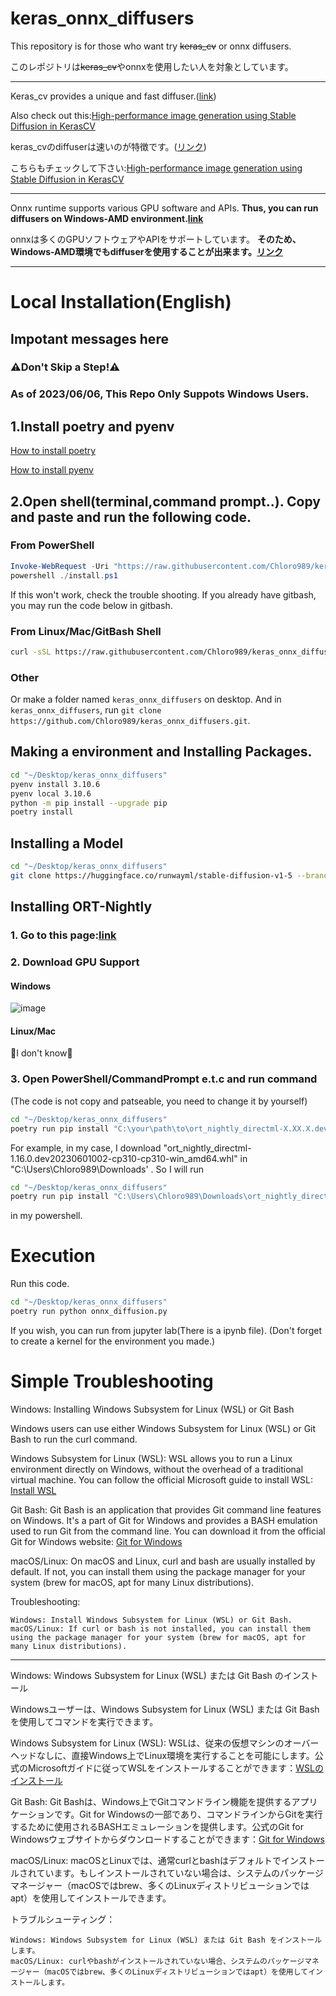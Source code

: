 # keras_onnx_diffusers

This repository is for those who want try ~~keras_cv~~ or onnx diffusers.

このレポジトリは~~keras_cv~~やonnxを使用したい人を対象としています。

---


Keras_cv provides a unique and fast diffuser.([link](https://keras.io/keras_cv/))

Also check out this:[High-performance image generation using Stable Diffusion in KerasCV](https://keras.io/guides/keras_cv/generate_images_with_stable_diffusion/)

keras_cvのdiffuserは速いのが特徴です。([リンク](https://keras.io/keras_cv/))

こちらもチェックして下さい:[High-performance image generation using Stable Diffusion in KerasCV](https://keras.io/guides/keras_cv/generate_images_with_stable_diffusion/)

---

Onnx runtime supports various GPU software and APIs.
**Thus, you can run diffusers on Windows-AMD environment.[link](https://onnxruntime.ai/)**

onnxは多くのGPUソフトウェアやAPIをサポートしています。
**そのため、Windows-AMD環境でもdiffuserを使用することが出来ます。[リンク](https://onnxruntime.ai/)**

---

# Local Installation(English)

## **Impotant messages here**

### **⚠️Don't Skip a Step!⚠️**

### **As of 2023/06/06, This Repo Only Suppots Windows Users.**

## 1.Install poetry and pyenv

[How to install poetry](https://python-poetry.org/docs/#installation)

[How to install pyenv](https://github.com/pyenv/pyenv#installation)

## 2.Open shell(terminal,command prompt..). Copy and paste and run the following code.

### From PowerShell

```powershell
Invoke-WebRequest -Uri "https://raw.githubusercontent.com/Chloro989/keras_onnx_diffusers/master/install.sh" -OutFile "install.ps1"
powershell ./install.ps1

```
If this won't work, check the trouble shooting.
If you already have gitbash, you may run the code below in gitbash.

### From Linux/Mac/GitBash Shell 

```bash
curl -sSL https://raw.githubusercontent.com/Chloro989/keras_onnx_diffusers/master/install.sh | bash
```

### Other

Or make a folder named `keras_onnx_diffusers` on desktop.
And in `keras_onnx_diffusers`, run `git clone https://github.com/Chloro989/keras_onnx_diffusers.git`.

## Making a environment and Installing Packages.

```bash
cd "~/Desktop/keras_onnx_diffusers"
pyenv install 3.10.6
pyenv local 3.10.6
python -m pip install --upgrade pip
poetry install
```

## Installing a Model

```bash
cd "~/Desktop/keras_onnx_diffusers"
git clone https://huggingface.co/runwayml/stable-diffusion-v1-5 --branch onnx --single-branch model/stable_diffusion_onnx
```
## Installing ORT-Nightly

### 1. Go to this page:[link](https://aiinfra.visualstudio.com/PublicPackages/_artifacts/feed/ORT-Nightly/PyPI/ort-nightly-directml/overview/1.16.0.dev20230601002)

### 2. Download GPU Support

#### Windows

![image](https://github.com/Chloro989/keras_onnx_diffusers/assets/84625053/3c50d55e-92ce-4acf-b289-06ec715f7542)

#### Linux/Mac

🚧I don't know🚧

### 3. Open PowerShell/CommandPrompt e.t.c and run command

(The code is not copy and patseable, you need to change it by yourself)

```bash
cd "~/Desktop/keras_onnx_diffusers"
poetry run pip install "C:\your\path\to\ort_nightly_directml-X.XX.X.devSOMEKINDOFDATE-cp310-cp310-win_amd64.whl" --force-reinstall
```

For example, in my case, I download "ort_nightly_directml-1.16.0.dev20230601002-cp310-cp310-win_amd64.whl" in "C:\Users\Chloro989\Downloads' . So I will run 

```bash
cd "~/Desktop/keras_onnx_diffusers"
poetry run pip install "C:\Users\Chloro989\Downloads\ort_nightly_directml-1.16.0.dev20230601002-cp310-cp310-win_amd64.whl" --force-reinstall
```

in my powershell.

# Execution

Run this code.

```bash
cd "~/Desktop/keras_onnx_diffusers"
poetry run python onnx_diffusion.py
```
If you wish, you can run from jupyter lab(There is a ipynb file).
(Don't forget to create a kernel for the environment you made.)

# Simple Troubleshooting

Windows: Installing Windows Subsystem for Linux (WSL) or Git Bash

Windows users can use either Windows Subsystem for Linux (WSL) or Git Bash to run the curl command.

Windows Subsystem for Linux (WSL): WSL allows you to run a Linux environment directly on Windows, without the overhead of a traditional virtual machine. You can follow the official Microsoft guide to install WSL: [Install WSL](https://learn.microsoft.com/en-us/windows/wsl/install)

Git Bash: Git Bash is an application that provides Git command line features on Windows. It's a part of Git for Windows and provides a BASH emulation used to run Git from the command line. You can download it from the official Git for Windows website: [Git for Windows](https://gitforwindows.org/)

macOS/Linux: On macOS and Linux, curl and bash are usually installed by default. If not, you can install them using the package manager for your system (brew for macOS, apt for many Linux distributions).

Troubleshooting:

    Windows: Install Windows Subsystem for Linux (WSL) or Git Bash.
    macOS/Linux: If curl or bash is not installed, you can install them using the package manager for your system (brew for macOS, apt for many Linux distributions).
    
---

Windows: Windows Subsystem for Linux (WSL) または Git Bash のインストール

Windowsユーザーは、Windows Subsystem for Linux (WSL) または Git Bash を使用してコマンドを実行できます。

Windows Subsystem for Linux (WSL): WSLは、従来の仮想マシンのオーバーヘッドなしに、直接Windows上でLinux環境を実行することを可能にします。公式のMicrosoftガイドに従ってWSLをインストールすることができます：[WSLのインストール](https://learn.microsoft.com/en-us/windows/wsl/install)

Git Bash: Git Bashは、Windows上でGitコマンドライン機能を提供するアプリケーションです。Git for Windowsの一部であり、コマンドラインからGitを実行するために使用されるBASHエミュレーションを提供します。公式のGit for Windowsウェブサイトからダウンロードすることができます：[Git for Windows](https://gitforwindows.org/)

macOS/Linux: macOSとLinuxでは、通常curlとbashはデフォルトでインストールされています。もしインストールされていない場合は、システムのパッケージマネージャー（macOSではbrew、多くのLinuxディストリビューションではapt）を使用してインストールできます。

トラブルシューティング：

    Windows: Windows Subsystem for Linux (WSL) または Git Bash をインストールします。
    macOS/Linux: curlやbashがインストールされていない場合、システムのパッケージマネージャー（macOSではbrew、多くのLinuxディストリビューションではapt）を使用してインストールします。
